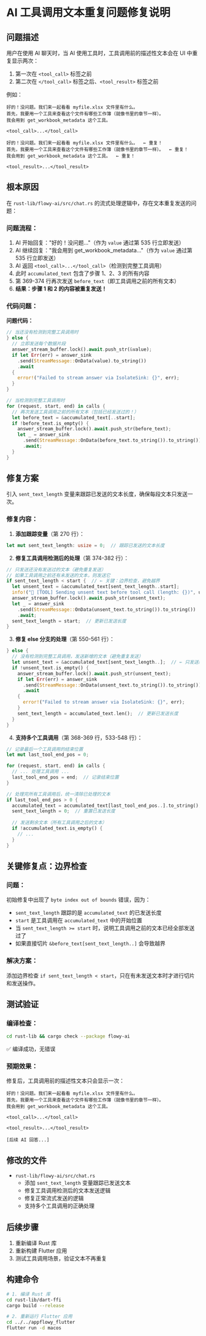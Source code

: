 # AI 工具调用文本重复问题修复说明

## 问题描述

用户在使用 AI 聊天时，当 AI 使用工具时，工具调用前的描述性文本会在 UI 中重复显示两次：
1. 第一次在 `<tool_call>` 标签之前
2. 第二次在 `</tool_call>` 标签之后、`<tool_result>` 标签之前

例如：
```
好的！没问题。我们来一起看看 myfile.xlsx 文件里有什么。
首先，我要用一个工具来查看这个文件有哪些工作簿（就像书里的章节一样）。
我会用到 get_workbook_metadata 这个工具。

<tool_call>...</tool_call>

好的！没问题。我们来一起看看 myfile.xlsx 文件里有什么。  ← 重复！
首先，我要用一个工具来查看这个文件有哪些工作簿（就像书里的章节一样）。  ← 重复！
我会用到 get_workbook_metadata 这个工具。  ← 重复！

<tool_result>...</tool_result>
```

## 根本原因

在 `rust-lib/flowy-ai/src/chat.rs` 的流式处理逻辑中，存在文本重复发送的问题：

### 问题流程：

1. AI 开始回复："好的！没问题..."（作为 `value` 通过第 535 行立即发送）
2. AI 继续回复："我会用到 get_workbook_metadata..."（作为 `value` 通过第 535 行立即发送）
3. AI 返回 `<tool_call>...</tool_call>`（检测到完整工具调用）
4. 此时 `accumulated_text` 包含了步骤 1、2、3 的所有内容
5. 第 369-374 行再次发送 `before_text`（即工具调用之前的所有文本）
6. **结果：步骤 1 和 2 的内容被重复发送！**

### 代码问题：

**问题代码：**
```rust
// 当还没有检测到完整工具调用时
} else {
  // 立即发送每个数据片段
  answer_stream_buffer.lock().await.push_str(&value);
  if let Err(err) = answer_sink
    .send(StreamMessage::OnData(value).to_string())
    .await
  {
    error!("Failed to stream answer via IsolateSink: {}", err);
  }
}

// 当检测到完整工具调用时
for (request, start, end) in calls {
  // 再次发送工具调用之前的所有文本（包括已经发送过的！）
  let before_text = &accumulated_text[..start];
  if !before_text.is_empty() {
    answer_stream_buffer.lock().await.push_str(before_text);
    let _ = answer_sink
      .send(StreamMessage::OnData(before_text.to_string()).to_string())
      .await;
  }
}
```

## 修复方案

引入 `sent_text_length` 变量来跟踪已发送的文本长度，确保每段文本只发送一次。

### 修复内容：

1. **添加跟踪变量**（第 270 行）：
```rust
let mut sent_text_length: usize = 0;  // 跟踪已发送的文本长度
```

2. **修复工具调用检测后的处理**（第 374-382 行）：
```rust
// 只发送还没有发送过的文本（避免重复发送）
// 如果工具调用之前还有未发送的文本，则发送它
if sent_text_length < start {  // ← 关键：边界检查，避免越界
  let unsent_text = &accumulated_text[sent_text_length..start];
  info!("🔧 [TOOL] Sending unsent text before tool call (length: {})", unsent_text.len());
  answer_stream_buffer.lock().await.push_str(unsent_text);
  let _ = answer_sink
    .send(StreamMessage::OnData(unsent_text.to_string()).to_string())
    .await;
  sent_text_length = start;  // 更新已发送长度
}
```

3. **修复 else 分支的处理**（第 550-561 行）：
```rust
} else {
  // 没有检测到完整工具调用，发送新增的文本（避免重复发送）
  let unsent_text = &accumulated_text[sent_text_length..];  // ← 只发送新增部分
  if !unsent_text.is_empty() {
    answer_stream_buffer.lock().await.push_str(unsent_text);
    if let Err(err) = answer_sink
      .send(StreamMessage::OnData(unsent_text.to_string()).to_string())
      .await
    {
      error!("Failed to stream answer via IsolateSink: {}", err);
    }
    sent_text_length = accumulated_text.len();  // 更新已发送长度
  }
}
```

4. **支持多个工具调用**（第 368-369 行，533-548 行）：
```rust
// 记录最后一个工具调用的结束位置
let mut last_tool_end_pos = 0;

for (request, start, end) in calls {
  // ... 处理工具调用 ...
  last_tool_end_pos = end;  // 记录结束位置
}

// 处理完所有工具调用后，统一清除已处理的文本
if last_tool_end_pos > 0 {
  accumulated_text = accumulated_text[last_tool_end_pos..].to_string();
  sent_text_length = 0;  // 重置已发送长度
  
  // 发送剩余文本（所有工具调用之后的文本）
  if !accumulated_text.is_empty() {
    // ...
  }
}
```

## 关键修复点：边界检查

### 问题：
初始修复中出现了 `byte index out of bounds` 错误，因为：
- `sent_text_length` 跟踪的是 `accumulated_text` 的已发送长度
- `start` 是工具调用在 `accumulated_text` 中的开始位置
- 当 `sent_text_length >= start` 时，说明工具调用之前的文本已经全部发送过了
- 如果直接切片 `&before_text[sent_text_length..]` 会导致越界

### 解决方案：
添加边界检查 `if sent_text_length < start`，只在有未发送文本时才进行切片和发送操作。

## 测试验证

### 编译检查：
```bash
cd rust-lib && cargo check --package flowy-ai
```
✅ 编译成功，无错误

### 预期效果：

修复后，工具调用前的描述性文本只会显示一次：

```
好的！没问题。我们来一起看看 myfile.xlsx 文件里有什么。
首先，我要用一个工具来查看这个文件有哪些工作簿（就像书里的章节一样）。
我会用到 get_workbook_metadata 这个工具。

<tool_call>...</tool_call>

<tool_result>...</tool_result>

[后续 AI 回答...]
```

## 修改的文件

- `rust-lib/flowy-ai/src/chat.rs`
  - 添加 `sent_text_length` 变量跟踪已发送文本
  - 修复工具调用检测后的文本发送逻辑
  - 修复正常流式发送的逻辑
  - 支持多个工具调用的正确处理

## 后续步骤

1. 重新编译 Rust 库
2. 重新构建 Flutter 应用
3. 测试工具调用场景，验证文本不再重复

## 构建命令

```bash
# 1. 编译 Rust 库
cd rust-lib/dart-ffi
cargo build --release

# 2. 重新运行 Flutter 应用
cd ../../appflowy_flutter
flutter run -d macos
```

